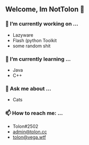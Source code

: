 ## Welcome, Im NotTolon 👋

### 🔭 I’m currently working on ...
* Lazyware
* Flash (python Toolkit
* some random shit

### 🌱 I’m currently learning ...
* Java
* C++

### 💬 Ask me about ...
* Cats

### 📫 How to reach me: ...
* Tolon#2502
* admin@tolon.cc
* tolon@vega.wtf

